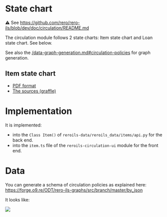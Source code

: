 # State chart

:warning: See https://github.com/rero/rero-ils/blob/dev/doc/circulation/README.md

The circulation module follows 2 state charts: Item state chart and Loan state
chart. See below.

See also the [/data-graph-generation.md#circulation-policies][3] for graph
generation.

## Item state chart

- [PDF format][1]
- [The sources (graffle)][2]

# Implementation

It is implemented:

- into the `Class Item()` of `reroils-data/reroils_data/items/api.py` for the
  back end.
- into the `item.ts` file of the `reroils-circulation-ui` module for the front
  end.

# Data

You can generate a schema of circulation policies as explained here:
https://forge.o9.re/ODT/rero-ils-graphs/src/branch/master/by_json

It looks like:

![](https://framapic.org/QxE6G5vjmHMa/xWmXbcftw2EM)


[1]: https://github.com/rero/rero-ils/tree/dev/doc/circulation_statechart/circulation_item_statechart.pdf
[2]: https://github.com/rero/rero-ils/tree/dev/doc/circulation_statechart/circulation_item_statechart.graffle
[3]: data/data-graph-generation.md#circulation-policies
